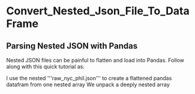 # Convert_Nested_Json_File_To_DataFrame
## Parsing Nested JSON with Pandas

Nested JSON files can be painful to flatten and load into Pandas. Follow along with this quick tutorial as:

I use the nested '''raw_nyc_phil.json''' to create a flattened pandas datafram from one nested array
We unpack a deeply nested array
